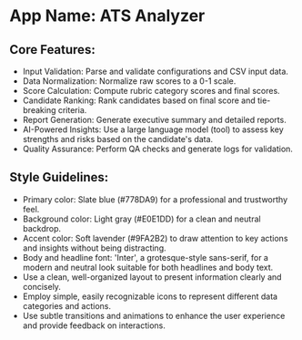 # **App Name**: ATS Analyzer

## Core Features:

- Input Validation: Parse and validate configurations and CSV input data.
- Data Normalization: Normalize raw scores to a 0-1 scale.
- Score Calculation: Compute rubric category scores and final scores.
- Candidate Ranking: Rank candidates based on final score and tie-breaking criteria.
- Report Generation: Generate executive summary and detailed reports.
- AI-Powered Insights: Use a large language model (tool) to assess key strengths and risks based on the candidate's data.
- Quality Assurance: Perform QA checks and generate logs for validation.

## Style Guidelines:

- Primary color: Slate blue (#778DA9) for a professional and trustworthy feel.
- Background color: Light gray (#E0E1DD) for a clean and neutral backdrop.
- Accent color: Soft lavender (#9FA2B2) to draw attention to key actions and insights without being distracting.
- Body and headline font: 'Inter', a grotesque-style sans-serif, for a modern and neutral look suitable for both headlines and body text.
- Use a clean, well-organized layout to present information clearly and concisely.
- Employ simple, easily recognizable icons to represent different data categories and actions.
- Use subtle transitions and animations to enhance the user experience and provide feedback on interactions.